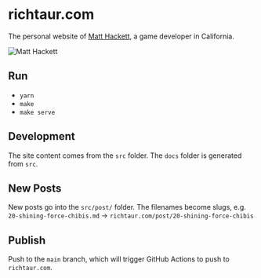 # richtaur.com

The personal website of [Matt Hackett](https://twitter.com/richtaur), a game developer in California.

![Matt Hackett](https://i.imgur.com/LdPRkva.png)

## Run

* `yarn`
* `make`
* `make serve`

## Development

The site content comes from the `src` folder.
The `docs` folder is generated from `src`.

## New Posts

New posts go into the `src/post/` folder. The filenames become slugs, e.g.
`20-shining-force-chibis.md` -> `richtaur.com/post/20-shining-force-chibis`

## Publish

Push to the `main` branch, which will trigger GitHub Actions to push to `richtaur.com`.